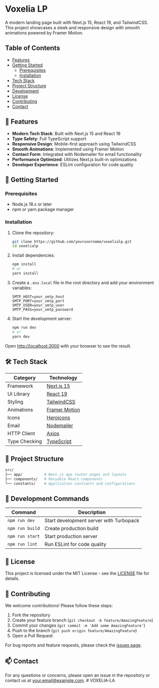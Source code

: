 # Voxelia LP

A modern landing page built with Next.js 15, React 19, and TailwindCSS. This project showcases a sleek and responsive design with smooth animations powered by Framer Motion.

## Table of Contents
- [Features](#-features)
- [Getting Started](#-getting-started)
  - [Prerequisites](#prerequisites)
  - [Installation](#installation)
- [Tech Stack](#-tech-stack)
- [Project Structure](#-project-structure)
- [Development](#-development)
- [License](#-license)
- [Contributing](#-contributing)
- [Contact](#-contact)

## 🌟 Features

- **Modern Tech Stack**: Built with Next.js 15 and React 19
- **Type Safety**: Full TypeScript support
- **Responsive Design**: Mobile-first approach using TailwindCSS
- **Smooth Animations**: Implemented using Framer Motion
- **Contact Form**: Integrated with Nodemailer for email functionality
- **Performance Optimized**: Utilizes Next.js built-in optimizations
- **Developer Experience**: ESLint configuration for code quality

## 🚀 Getting Started

### Prerequisites

- Node.js 18.x or later
- npm or yarn package manager

### Installation

1. Clone the repository:
   ```bash
   git clone https://github.com/yourusername/voxelialp.git
   cd voxelialp
   ```

2. Install dependencies:
   ```bash
   npm install
   # or
   yarn install
   ```

3. Create a `.env.local` file in the root directory and add your environment variables:
   ```env
   SMTP_HOST=your_smtp_host
   SMTP_PORT=your_smtp_port
   SMTP_USER=your_smtp_user
   SMTP_PASS=your_smtp_password
   ```

4. Start the development server:
   ```bash
   npm run dev
   # or
   yarn dev
   ```

Open [http://localhost:3000](http://localhost:3000) with your browser to see the result.

## 🛠️ Tech Stack

| Category       | Technology                          |
|----------------|-------------------------------------|
| Framework      | [Next.js 15](https://nextjs.org/)   |
| UI Library     | [React 19](https://react.dev/)      |
| Styling        | [TailwindCSS](https://tailwindcss.com/) |
| Animations     | [Framer Motion](https://www.framer.com/motion/) |
| Icons          | [Heroicons](https://heroicons.com/) |
| Email          | [Nodemailer](https://nodemailer.com/) |
| HTTP Client    | [Axios](https://axios-http.com/)    |
| Type Checking  | [TypeScript](https://www.typescriptlang.org/) |

## 📁 Project Structure

```bash
src/
├── app/          # Next.js app router pages and layouts
├── components/   # Reusable React components
└── constants/    # Application constants and configurations
```

## 🔧 Development Commands

| Command         | Description                          |
|-----------------|--------------------------------------|
| `npm run dev`   | Start development server with Turbopack |
| `npm run build` | Create production build              |
| `npm run start` | Start production server              |
| `npm run lint`  | Run ESLint for code quality          |

## 📝 License

This project is licensed under the MIT License - see the [LICENSE](LICENSE) file for details.

## 🤝 Contributing

We welcome contributions! Please follow these steps:

1. Fork the repository
2. Create your feature branch (`git checkout -b feature/AmazingFeature`)
3. Commit your changes (`git commit -m 'Add some AmazingFeature'`)
4. Push to the branch (`git push origin feature/AmazingFeature`)
5. Open a Pull Request

For bug reports and feature requests, please check the [issues page](https://github.com/yourusername/voxelialp/issues).

## 📫 Contact

For any questions or concerns, please open an issue in the repository or contact us at [your.email@example.com](mailto:your.email@example.com).
#   V O X E L I A - L A 
 
 